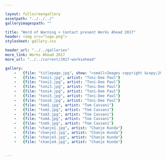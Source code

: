 ```yaml
---

layout: fullscreengallery
assetpath: "../../../"
galleryimagespath: ""

title: "Word of Warning + Contact present Works Ahead 2017"
header: <img src="logo.png">
stylesheet: gallery.css

header_url: "../../galleries"
more_link: Works Ahead 2017
more_url: "../../current/2017-worksahead"

gallery:
    -   {file: "titlepage.jpg", show: "<small>Images copyright &copy;2017 Word of Warning</small>"}
    -   {file: "toni1.jpg", artist: "Toni-Dee Paul"}
    -   {file: "toni2.jpg", artist: "Toni-Dee Paul"}
    -   {file: "toni3.jpg", artist: "Toni-Dee Paul"}
    -   {file: "toni4.jpg", artist: "Toni-Dee Paul"}
    -   {file: "toni5.jpg", artist: "Toni-Dee Paul"}
    -   {file: "toni6.jpg", artist: "Toni-Dee Paul"}
    -   {file: "tom1.jpg", artist: "Tom Cassani"}
    -   {file: "tom2.jpg", artist: "Tom Cassani"}
    -   {file: "tom3.jpg", artist: "Tom Cassani"}
    -   {file: "tom4.jpg", artist: "Tom Cassani"}
    -   {file: "tom5.jpg", artist: "Tom Cassani"}
    -   {file: "chanje1.jpg", artist: "Chanje Kunda"}
    -   {file: "chanje2.jpg", artist: "Chanje Kunda"}
    -   {file: "chanje3.jpg", artist: "Chanje Kunda"}
    -   {file: "chanje4.jpg", artist: "Chanje Kunda"}
   

---
```

